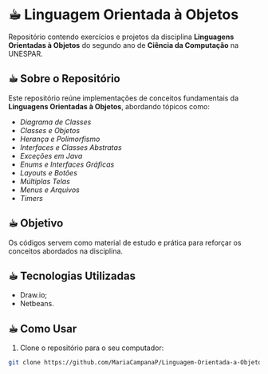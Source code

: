 # ☕︎ Linguagem Orientada à Objetos

Repositório contendo exercícios e projetos da disciplina **Linguagens Orientadas à Objetos** do segundo ano de **Ciência da Computação** na UNESPAR.

## ☕︎ Sobre o Repositório

Este repositório reúne implementações de conceitos fundamentais da **Linguagens Orientadas à Objetos**, abordando tópicos como:

- *Diagrama de Classes*
- *Classes e Objetos*
- *Herança e Polimorfismo*
- *Interfaces e Classes Abstratas*
- *Exceções em Java*
- *Enums e Interfaces Gráficas*
- *Layouts e Botões*
- *Múltiplas Telas*
- *Menus e Arquivos*
- *Timers*

## ☕︎ Objetivo

Os códigos servem como material de estudo e prática para reforçar os conceitos abordados na disciplina.

## ☕︎ Tecnologias Utilizadas

- Draw.io;
- Netbeans.

## ☕︎ Como Usar 

1. Clone o repositório para o seu computador:

```bash
git clone https://github.com/MariaCampanaP/Linguagem-Orientada-a-Objetos.git

